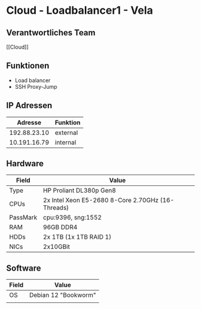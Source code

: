 # Cloud - Loadbalancer1 - Vela
## Verantwortliches Team
[[Cloud]]
## Funktionen
- Load balancer
- SSH Proxy-Jump
## IP Adressen

| Adresse      | Funktion |
| ------------ | -------- |
| 192.88.23.10 | external |
| 10.191.16.79 | internal |
## Hardware

| Field    | Value                                             |
| -------- | ------------------------------------------------- |
| Type     | HP Proliant DL380p Gen8                           |
| CPUs     | 2x Intel Xeon E5-2680 8-Core 2.70GHz (16-Threads) |
| PassMark | cpu:9396, sng:1552                                |
| RAM      | 96GB DDR4                                         |
| HDDs     | 2x 1TB (1x 1TB RAID 1)                            |
| NICs     | 2x10GBit                                          |
## Software

| Field | Value                |
| ----- | -------------------- |
| OS    | Debian 12 "Bookworm" |
|       |                      |
